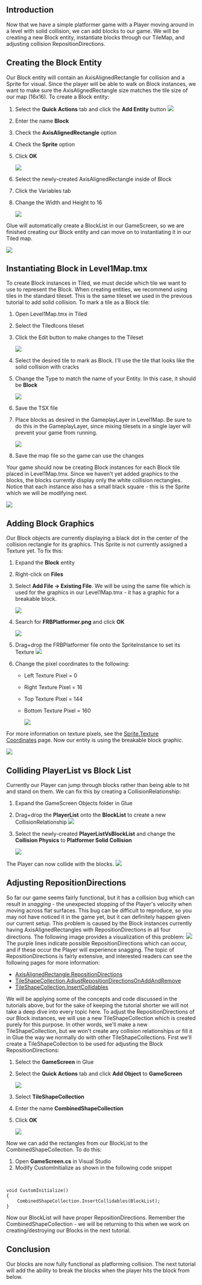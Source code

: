 ## Introduction

Now that we have a simple platformer game with a Player moving around in a level with solid collision, we can add blocks to our game. We will be creating a new Block entity, instantiate blocks through our TileMap, and adjusting collision RepositionDirections.

## Creating the Block Entity

Our Block entity will contain an AxisAlignedRectangle for collision and a Sprite for visual. Since the player will be able to walk on Block instances, we want to make sure the AxisAlignedRectangle size matches the tile size of our map (16x16). To create a Block entity:

1.  Select the **Quick Actions** tab and click the **Add Entity** button ![](/media/2021-04-img_606f2d6f3fbf8.png)

2.  Enter the name **Block**

3.  Check the **AxisAlignedRectangle** option

4.  Check the **Sprite** option

5.  Click **OK**

    ![](/media/2021-04-img_606f30fbc1cf2.png)

6.  Select the newly-created AxisAlignedRectangle inside of Block

7.  Click the Variables tab

8.  Change the Width and Height to 16

    ![](/media/2021-04-img_606f2eb69623b.png)

Glue will automatically create a BlockList in our GameScreen, so we are finished creating our Block entity and can move on to instantiating it in our Tiled map.

![](/media/2021-04-img_606f2e1c52250.png)

## Instantiating Block in Level1Map.tmx

To create Block instances in Tiled, we must decide which tile we want to use to represent the Block. When creating entities, we recommend using tiles in the standard tileset. This is the same tileset we used in the previous tutorial to add solid collision. To mark a tile as a Block tile:

1.  Open Level1Map.tmx in Tiled

2.  Select the TiledIcons tileset

3.  Click the Edit button to make changes to the Tileset

    ![](/media/2021-04-img_606f2f28b4eff.png)

4.  Select the desired tile to mark as Block. I'll use the tile that looks like the solid collision with cracks

5.  Change the Type to match the name of your Entity. In this case, it should be ****Block****

    ![](/media/2021-04-img_606f2f8aa3527.png)

6.  Save the TSX file

7.  Place blocks as desired in the GameplayLayer in Level1Map. Be sure to do this in the GameplayLayer, since mixing tilesets in a single layer will prevent your game from running.

    ![](/media/2021-04-img_606f3048dc1d4.png)

8.  Save the map file so the game can use the changes

Your game should now be creating Block instances for each Block tile placed in Level1Map.tmx. Since we haven't yet added graphics to the blocks, the blocks currently display only the white collision rectangles. Notice that each instance also has a small black square - this is the Sprite which we will be modifying next.

![](/media/2021-04-img_606f313e81b98.png)

## Adding Block Graphics

Our Block objects are currently displaying a black dot in the center of the collision rectangle for its graphics. This Sprite is not currently assigned a Texture yet. To fix this:

1.  Expand the **Block** entity

2.  Right-click on **Files**

3.  Select **Add File -\> Existing File**. We will be using the same file which is used for the graphics in our Level1Map.tmx - it has a graphic for a breakable block.

    ![](/media/2021-04-img_606f320957490.png)

4.  Search for **FRBPlatformer.png** and click **OK**

    ![](/media/2021-04-img_606f32708b584.png)

5.  Drag+drop the FRBPlatformer file onto the SpriteInstance to set its Texture [![](/wp-content/uploads/2021/04/2021_April_08_100843.gif)](/wp-content/uploads/2021/04/2021_April_08_100843.gif)

6.  Change the pixel coordinates to the following:
    -   Left Texture Pixel = 0

    -   Right Texture Pixel = 16

    -   Top Texture Pixel = 144

    -   Bottom Texture Pixel = 160

        ![](/media/2021-04-img_606f334622496.png)

For more information on texture pixels, see the [Sprite.Texture Coordinates](/documentation/api/flatredball/flatredball-sprite/flatredball-sprite-texture-coordinates.md) page. Now our entity is using the breakable block graphic.

![](/media/2021-04-img_606f337266e68.png)

## Colliding PlayerList vs Block List

Currently our Player can jump through blocks rather than being able to hit and stand on them. We can fix this by creating a CollisionRelationship:

1.  Expand the GameScreen Objects folder in Glue

2.  Drag+drop the **PlayerList** onto the **BlockList** to create a new CollisionRelationship [![](/wp-content/uploads/2021/04/2021_April_08_100749.gif)](/wp-content/uploads/2021/04/2021_April_08_100749.gif)

3.  Select the newly-created **PlayerListVsBlockList** and change the **Collision Physics** to ****Platformer Solid Collision****

    ![](/media/2021-04-img_606f34a321491.png)

The Player can now collide with the blocks. [![](/wp-content/uploads/2021/04/2021_April_08_104753.gif)](/wp-content/uploads/2021/04/2021_April_08_104753.gif)

## Adjusting RepositionDirections

So far our game seems fairly functional, but it has a collision bug which can result in *snagging* - the unexpected stopping of the Player's velocity when moving across flat surfaces. This bug can be difficult to reproduce, so you may not have noticed it in the game yet, but it can definitely happen given our current setup. This problem is caused by the Block instances currently having AxisAlignedRectangles with RepositionDirections in all four directions. The following image provides a visualization of this problem: ![](/media/2021-04-img_606f1937e27db.png) The purple lines indicate possible RepositionDirections which can occur, and if these occur the Player will experience snagging. The topic of RepositionDirections is fairly extensive, and interested readers can see the following pages for more information:

-   [AxisAlignedRectangle.RepositionDirections](/documentation/api/flatredball/flatredball-math/flatredball-math-geometry/flatredball-math-geometry-axisalignedrectangle/flatredball-math-geometry-axisalignedrectangle-repositiondirections.md)
-   [TileShapeCollection.AdjustRepositionDirectionsOnAddAndRemove](/documentation/tools/tiled-plugin/glue-gluevault-component-pages-tile-graphics-plugin-tileshapecollection/adjustrepositiondirectionsonaddandremove.md)
-   [TileShapeCollection.InsertCollidables](/documentation/tools/tiled-plugin/glue-gluevault-component-pages-tile-graphics-plugin-tileshapecollection/insertcollidables.md)

We will be applying some of the concepts and code discussed in the tutorials above, but for the sake of keeping the tutorial shorter we will not take a deep dive into every topic here. To adjust the RepositionDirections of our Block instances, we will use a new TileShapeCollection which is created purely for this purpose. In other words, we'll make a new TileShapeCollection, but we won't create any collision relationships or fill it in Glue the way we normally do with other TileShapeCollections. First we'll create a TileShapeCollection to be used for adjusting the Block RepositionDirections:

1.  Select the **GameScreen** in Glue

2.  Select the **Quick Actions** tab and click **Add Object** to **GameScreen**

    ![](/media/2021-04-img_606f44711e9d1.png)

3.  Select **TileShapeCollection**

4.  Enter the name **CombinedShapeCollection**

5.  Click ****OK****

    ![](/media/2021-04-img_606f44e4ef010.png)

Now we can add the rectangles from our BlockList to the CombinedShapeCollection. To do this:

1.  Open **GameScreen.cs** in Visual Studio
2.  Modify CustomInitialize as shown in the following code snippet

&nbsp;

    void CustomInitialize()
    {
        CombinedShapeCollection.InsertCollidables(BlockList);
    }

Now our BlockList will have proper RepositionDirections. Remember the CombinedShapeCollection - we will be returning to this when we work on creating/destroying our Blocks in the next tutorial.

## Conclusion

Our blocks are now fully functional as platforming collision. The next tutorial will add the ability to break the blocks when the player hits the block from below.
